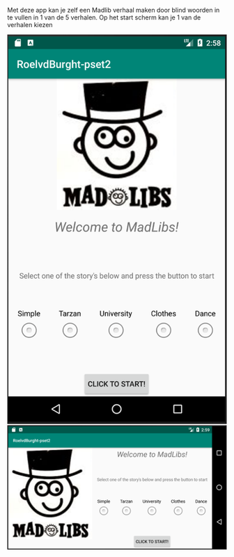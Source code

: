 Met deze app kan je zelf een Madlib verhaal maken door blind woorden in te vullen in 1 van de 5 verhalen.
Op het start scherm kan je 1 van de verhalen kiezen

![alt text](doc/ml_start_portrait.png)
![alt text](doc/ml_start_landscape.png) 